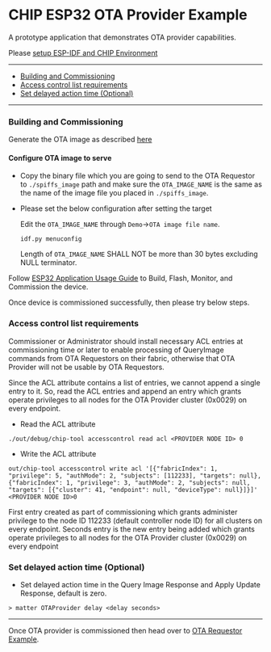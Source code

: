 # CHIP ESP32 OTA Provider Example

A prototype application that demonstrates OTA provider capabilities.

Please
[setup ESP-IDF and CHIP Environment](../../../docs/guides/esp32/setup_idf_chip.md)

---

-   [Building and Commissioning](#building-and-commissioning)
-   [Access control list requirements](#access-control-list-requirements)
-   [Set delayed action time (Optional)](#set-delayed-action-time-optional)

---

### Building and Commissioning

Generate the OTA image as described
[here](../../../docs/guides/esp32/ota.md#generate-chip-ota-image)

#### Configure OTA image to serve

-   Copy the binary file which you are going to send to the OTA Requestor to
    `./spiffs_image` path and make sure the `OTA_IMAGE_NAME` is the same as the
    name of the image file you placed in `./spiffs_image`.

-   Please set the below configuration after setting the target

    Edit the `OTA_IMAGE_NAME` through `Demo`->`OTA image file name`.

    ```
    idf.py menuconfig
    ```

    Length of `OTA_IMAGE_NAME` SHALL NOT be more than 30 bytes excluding NULL
    terminator.

Follow
[ESP32 Application Usage Guide](../../../docs/guides/esp32/build_app_and_commission.md)
to Build, Flash, Monitor, and Commission the device.

Once device is commissioned successfully, then please try below steps.

### Access control list requirements

Commissioner or Administrator should install necessary ACL entries at
commissioning time or later to enable processing of QueryImage commands from OTA
Requestors on their fabric, otherwise that OTA Provider will not be usable by
OTA Requestors.

Since the ACL attribute contains a list of entries, we cannot append a single
entry to it. So, read the ACL entries and append an entry which grants operate
privileges to all nodes for the OTA Provider cluster (0x0029) on every endpoint.

-   Read the ACL attribute

```
./out/debug/chip-tool accesscontrol read acl <PROVIDER NODE ID> 0
```

-   Write the ACL attribute

```
out/chip-tool accesscontrol write acl '[{"fabricIndex": 1, "privilege": 5, "authMode": 2, "subjects": [112233], "targets": null}, {"fabricIndex": 1, "privilege": 3, "authMode": 2, "subjects": null, "targets": [{"cluster": 41, "endpoint": null, "deviceType": null}]}]' <PROVIDER NODE ID>0
```

First entry created as part of commissioning which grants administer privilege
to the node ID 112233 (default controller node ID) for all clusters on every
endpoint. Seconds entry is the new entry being added which grants operate
privileges to all nodes for the OTA Provider cluster (0x0029) on every endpoint

### Set delayed action time (Optional)

-   Set delayed action time in the Query Image Response and Apply Update
    Response, default is zero.

```
> matter OTAProvider delay <delay seconds>
```

---

Once OTA provider is commissioned then head over to
[OTA Requestor Example](../../ota-requestor-app/esp32/README.md).

